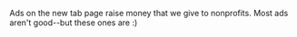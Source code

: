 Ads on the new tab page raise money that we give to nonprofits. Most ads aren't good--but these ones are :)
